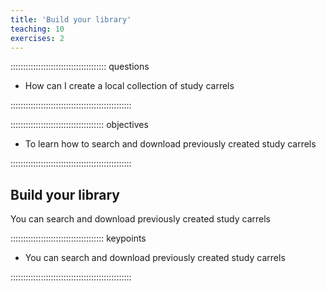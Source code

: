 ```yaml
---
title: 'Build your library'
teaching: 10
exercises: 2
---
```



:::::::::::::::::::::::::::::::::::::: questions 

- How can I create a local collection of study carrels


::::::::::::::::::::::::::::::::::::::::::::::::

::::::::::::::::::::::::::::::::::::: objectives

- To learn how to search and download previously created study carrels

::::::::::::::::::::::::::::::::::::::::::::::::

## Build your library

You can search and download previously created study carrels


::::::::::::::::::::::::::::::::::::: keypoints 

- You can search and download previously created study carrels

::::::::::::::::::::::::::::::::::::::::::::::::

